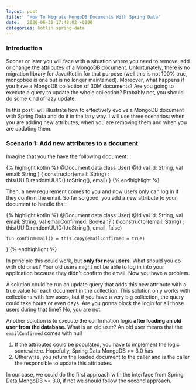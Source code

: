 ```yaml
---
layout: post
title:  "How To Migrate MongoDB Documents With Spring Data"
date:   2020-06-30 17:48:02 +0200
categories: kotlin spring-data
---
```

### Introduction
Sooner or later you will face with a situation where you need to remove, add or change the attributes of a MongoDB document. 
Unfortunately, there is no migration library for Java/Kotlin for that purpose (well this is not 100% true, mongobee is one 
but is no longer maintained). Moreover, what happens if you have a MongoDB collection of 30M documents? Are you going to execute a query 
to update the whole collection? Probably not, you should do some kind of lazy update.

In this post I will illustrate how to effectively evolve a MongoDB document with Spring Data and do it in the lazy way. I will use 
three scenarios: when you are adding new attributes, when you are removing them and when you are updating them.

### Scenario 1: Add new attributes to a document

Imagine that you the have the following document: 

{% highlight kotlin %}
@Document
data class User(
    @Id
    val id: String,
    val email: String
) {
    constructor(email: String) : this(UUID.randomUUID().toString(), email)
}
{% endhighlight %}

Then, a new requirement comes to you and now users only can log in if they confirm the email. So far so good, you add 
a new attribute to your document to handle that:

{% highlight kotlin %}
@Document
data class User(
    @Id
    val id: String,
    val email: String,
    val emailConfirmed: Boolean?
) {
    constructor(email: String) : this(UUID.randomUUID().toString(), email, false)
    
    fun confirmEmail() = this.copy(emailConfirmed = true)
}
{% endhighlight %}

In principle this could work, but **only for new users**. What should you do with old ones? Your old users might not be 
able to log in into your application because they didn't confirm the email. Now you have a problem. 

A solution could be run an update query that adds this new attribute with a true value for each document in the collection. This solution 
only works with collections with few users, but if you have a very big collection, the query could take hours or even days. 
Are you gonna block the login for all those users during that time? No, you are not. 

Another solution is to execute the confirmation logic **after loading an old user from the database.** What is an old user? An old 
user means that the `emailConfirmed` comes with null

1. If the attributes could be populated, you have to implement the logic somewhere. Hopefully, Spring Data MongoDB >= 3.0 
has 
2. Otherwise, you return the loaded document to the caller and is the caller the responsible to update this attributes.

In our case, we could do the first approach with the  interface from 
Spring Data MongoDB >= 3.0, if not we should follow the second approach.

